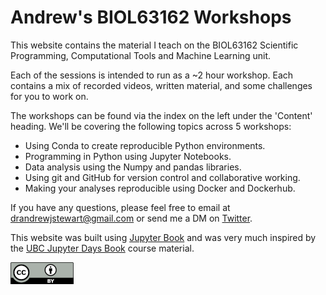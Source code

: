 Andrew's BIOL63162 Workshops
============================

This website contains the material I teach on the BIOL63162 Scientific Programming, Computational Tools and Machine Learning unit.

Each of the sessions is intended to run as a ~2 hour workshop. Each contains a mix of recorded videos, written material, and some challenges for you to work on.

The workshops can be found via the index on the left under the 'Content' heading. We'll be covering the following topics across 5 workshops:

   - Using Conda to create reproducible Python environments.
   - Programming in Python using Jupyter Notebooks.
   - Data analysis using the Numpy and pandas libraries.
   - Using git and GitHub for version control and collaborative working.
   - Making your analyses reproducible using Docker and Dockerhub.

If you have any questions, please feel free to email at drandrewjstewart@gmail.com or send me a DM on [Twitter](https://twitter.com/ajstewart_lang).


This website was built using [Jupyter Book](https://jupyterbook.org/intro.html) and was very much inspired by the [UBC Jupyter Days Book](https://ubc-dsci.github.io/jupyterdays/index.html) course material.

![](by.png)

